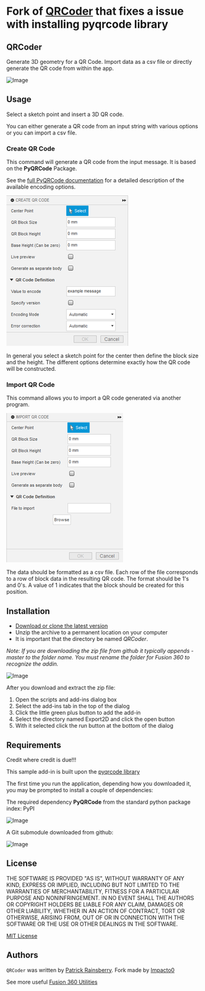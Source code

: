 # Fork of [QRCoder](https://github.com/tapnair/QRCoder) that fixes a issue with installing pyqrcode library

## QRCoder
Generate 3D geometry for a QR Code.
Import data as a csv file or directly generate the QR code from within the app.

![Image](docs/resources/readMeCover.png)

## Usage
Select a sketch point and insert a 3D QR code.

You can either generate a QR code from an input string with various options or you can import a csv file.

### Create QR Code
This command will generate a QR code from the input message.  It is based on the **PyQRCode** Package.

See the [full PyQRCode documentation](https://pythonhosted.org/PyQRCode/)
for a detailed description of the available encoding options.

![Image](docs/resources/create_qr_dialog.png)

In general you select a sketch point for the center then define the block size and the height.
The different options determine exactly how the QR code will be constructed.

### Import QR Code
This command allows you to import a QR code generated via another program.

![Image](docs/resources/import_qr_dialog.png)

The data should be formatted as a csv file.
Each row of the file corresponds to a row of block data in the resulting QR code.  The format should be 1's and 0's.
A value of 1 indicates that the block should be created for this position.

## Installation
- [Download or clone the latest version](https://github.com/Impacto0/QRCoder/archive/refs/heads/master.zip)
- Unzip the archive to a permanent location on your computer
- It is important that the directory be named *QRCoder*.

*Note: If you are downloading the zip file from github it typically appends -master to the folder name.
You must rename the folder for Fusion 360 to recognize the addin.*

![Image](docs/resources/install.png)

After you download and extract the zip file:

1. Open the scripts and add-ins dialog box
2. Select the add-ins tab in the top of the dialog
3. Click the little green plus button to add the add-in
4. Select the directory named Export2D and click the open button
5. With it selected click the run button at the bottom of the dialog

## Requirements
Credit where credit is due!!!

This sample add-in is built upon the [pyqrcode library](https://github.com/mnooner256/pyqrcode)

The first time you run the application, depending how you downloaded it,
you may be prompted to install a couple of dependencies:

The required dependency **PyQRCode** from the standard python package index: PyPI

![Image](docs/resources/dependency.png)

A Git submodule downloaded from github:

![Image](docs/resources/apper-dependency.png)

## License
THE SOFTWARE IS PROVIDED "AS IS", WITHOUT WARRANTY OF ANY KIND, EXPRESS OR IMPLIED,
INCLUDING BUT NOT LIMITED TO THE WARRANTIES OF MERCHANTABILITY, FITNESS FOR A PARTICULAR PURPOSE AND NONINFRINGEMENT.
IN NO EVENT SHALL THE AUTHORS OR COPYRIGHT HOLDERS BE LIABLE FOR ANY CLAIM, DAMAGES OR OTHER LIABILITY,
WHETHER IN AN ACTION OF CONTRACT, TORT OR OTHERWISE, ARISING FROM, OUT OF OR IN CONNECTION WITH THE SOFTWARE
OR THE USE OR OTHER DEALINGS IN THE SOFTWARE.

[MIT License](./LICENSE)

## Authors
`QRCoder` was written by [Patrick Rainsberry](patrick.rainsberry@autodesk.com).
Fork made by [Impacto0](doggr@doggr.dev)

See more useful [Fusion 360 Utilities](https://tapnair.github.io/index.html)